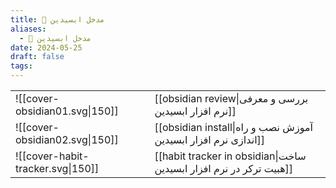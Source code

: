 ```yaml
---
title: 🔮 مدخل ابسیدین
aliases:
  - 🔮 مدخل ابسیدین
date: 2024-05-25
draft: false
tags:
---
```


|                                   |                                                                    |
| --------------------------------- | ------------------------------------------------------------------ |
| ![[cover-obsidian01.svg\|150]]    | [[obsidian review\|بررسی و معرفی نرم افزار ابسیدین]]               |
| ![[cover-obsidian02.svg\|150]]    | [[obsidian install\|آموزش نصب و راه اندازی نرم افزار ابسیدین]]     |
| ![[cover-habit-tracker.svg\|150]] | [[habit tracker in obsidian\|ساخت هبیت ترکر در نرم افزار ابسیدین]] |


